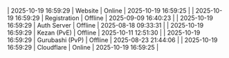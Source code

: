 | 2025-10-19 16:59:29 | Website | Online | 2025-10-19 16:59:25 |
| 2025-10-19 16:59:29 | Registration | Offline | 2025-09-09 16:40:23 |
| 2025-10-19 16:59:29 | Auth Server | Offline | 2025-08-18 09:33:31 |
| 2025-10-19 16:59:29 | Kezan (PvE) | Offline | 2025-10-11 12:51:30 |
| 2025-10-19 16:59:29 | Gurubashi (PvP) | Offline | 2025-08-23 21:44:06 |
| 2025-10-19 16:59:29 | Cloudflare | Online | 2025-10-19 16:59:25 |
